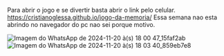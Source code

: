 Para abrir o jogo e se divertir basta abrir o link pelo celular.
https://cristianoglessa.github.io/jogo-da-memoria/
Essa semana nao esta abrindo no navegador do pc nao sei porque motivo.

![Imagem do WhatsApp de 2024-11-20 à(s) 18 00 47_15faf2ab](https://github.com/user-attachments/assets/11052c4a-5cea-41ef-bb68-d8ad139821f2)
![Imagem do WhatsApp de 2024-11-20 à(s) 18 03 40_859eb7e8](https://github.com/user-attachments/assets/b42dbb4a-6806-4493-9014-a282d5050806)
